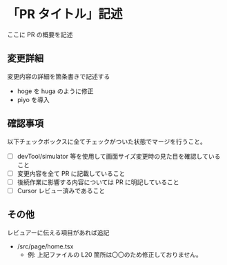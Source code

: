 # 「PR タイトル」記述

ここに PR の概要を記述

## 変更詳細

変更内容の詳細を箇条書きで記述する

- hoge を huga のように修正
- piyo を導入

## 確認事項

以下チェックボックスに全てチェックがついた状態でマージを行うこと。

- [ ] devTool/simulator 等を使用して画面サイズ変更時の見た目を確認していること
- [ ] 変更内容を全て PR に記載していること
- [ ] 後続作業に影響する内容については PR に明記していること
- [ ] Cursor レビュー済みであること

## その他

レビュアーに伝える項目があれば追記

- /src/page/home.tsx
  - 例: 上記ファイルの L20 箇所は〇〇のため修正しておりません。
